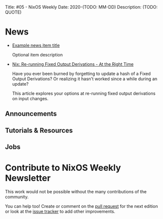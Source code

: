 Title: #05 - NixOS Weekly
Date: 2020-(TODO: MM-DD)
Description: (TODO: QUOTE)

# News

- [Example news item title](http://example.com)

  Optional item description

- [Nix: Re-running Fixed Output Derivations - At the Right Time](https://blog.eigenvalue.net/nix-rerunning-fixed-output-derivations/)

  Have you ever been burned by forgetting to update a hash of a Fixed Output
  Derivations? Or realizing it hasn't worked since a while during an update?

  This article explores your options at re-running fixed output derivations on
  input changes.

## Announcements

## Tutorials & Resources

## Jobs

# Contribute to NixOS Weekly Newsletter

This work would not be possible without the many contributions of the community.

You can help too! Create or comment on the [pull request](https://github.com/NixOS/nixos-weekly/pulls)
for the next edition or look at the
[issue tracker](https://github.com/NixOS/nixos-weekly/issues) to add other improvements.


